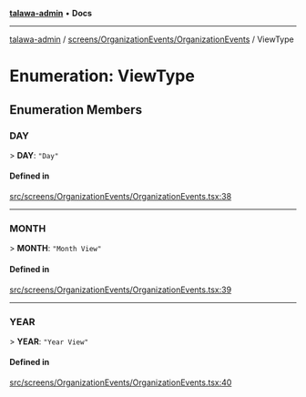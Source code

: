 [**talawa-admin**](../../../../README.md) • **Docs**

***

[talawa-admin](../../../../modules.md) / [screens/OrganizationEvents/OrganizationEvents](../README.md) / ViewType

# Enumeration: ViewType

## Enumeration Members

### DAY

\> **DAY**: `"Day"`

#### Defined in

[src/screens/OrganizationEvents/OrganizationEvents.tsx:38](https://github.com/PalisadoesFoundation/talawa-admin/blob/084ac7e92dede9766b77e75cf296f40165965140/src/screens/OrganizationEvents/OrganizationEvents.tsx#L38)

***

### MONTH

\> **MONTH**: `"Month View"`

#### Defined in

[src/screens/OrganizationEvents/OrganizationEvents.tsx:39](https://github.com/PalisadoesFoundation/talawa-admin/blob/084ac7e92dede9766b77e75cf296f40165965140/src/screens/OrganizationEvents/OrganizationEvents.tsx#L39)

***

### YEAR

\> **YEAR**: `"Year View"`

#### Defined in

[src/screens/OrganizationEvents/OrganizationEvents.tsx:40](https://github.com/PalisadoesFoundation/talawa-admin/blob/084ac7e92dede9766b77e75cf296f40165965140/src/screens/OrganizationEvents/OrganizationEvents.tsx#L40)
